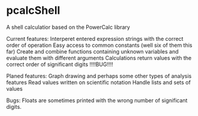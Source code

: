 pcalcShell
==========

A shell calculatior based on the PowerCalc library

Current features:
  Interperet entered expression strings with the correct order of operation
  Easy access to common constants (well six of them this far)
  Create and combine functions containing unknown variables and evaluate them with different arguments
  Calculations return values with the correct order of significant digits !!!!BUG!!!!
  
Planed features:
  Graph drawing and perhaps some other types of analysis features
  Read values written on scientific notation
  Handle lists and sets of values
  
Bugs:
  Floats are sometimes printed with the wrong number of significant digits.
